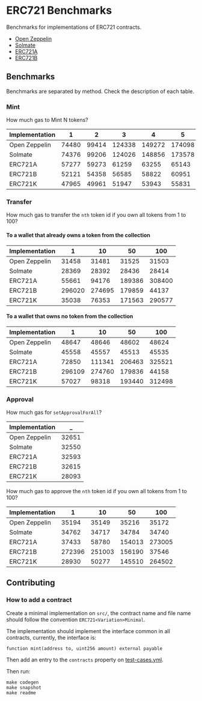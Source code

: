# ERC721 Benchmarks

Benchmarks for implementations of ERC721 contracts.

- [Open Zeppelin](https://github.com/OpenZeppelin/openzeppelin-contracts)
- [Solmate](https://github.com/rari-capital/solmate)
- [ERC721A](https://github.com/chiru-labs/ERC721A)
- [ERC721B](https://github.com/beskay/ERC721B)

## Benchmarks

Benchmarks are separated by method. Check the description of each table.

### Mint

How much gas to Mint N tokens?

<!-- Start Mint Table -->

| Implementation | 1     | 2     | 3      | 4      | 5      | 10     | 50      | 100     |
| -------------- | ----- | ----- | ------ | ------ | ------ | ------ | ------- | ------- |
| Open Zeppelin  | 74480 | 99414 | 124338 | 149272 | 174098 | 298697 | 1294733 | 2539876 |
| Solmate        | 74376 | 99206 | 124026 | 148856 | 173578 | 297657 | 1289533 | 2529476 |
| ERC721A        | 57277 | 59273 | 61259  | 63255  | 65143  | 75052  | 153568  | 251811  |
| ERC721B        | 52121 | 54358 | 56585  | 58822  | 60951  | 72065  | 160221  | 270514  |
| ERC721K        | 47965 | 49961 | 51947  | 53943  | 55831  | 65740  | 144256  | 242499  |

<!-- End Mint Table -->

### Transfer

How much gas to transfer the `nth` token id if you own all tokens from 1 to 100?

#### To a wallet that already owns a token from the collection

<!-- Start Transfer Owner Table -->

| Implementation | 1      | 10     | 50     | 100    |
| -------------- | ------ | ------ | ------ | ------ |
| Open Zeppelin  | 31458  | 31481  | 31525  | 31503  |
| Solmate        | 28369  | 28392  | 28436  | 28414  |
| ERC721A        | 55661  | 94176  | 189386 | 308400 |
| ERC721B        | 296020 | 274695 | 179859 | 44137  |
| ERC721K        | 35038  | 76353  | 171563 | 290577 |

<!-- End Transfer Owner Table -->

#### To a wallet that owns no token from the collection

<!-- Start Transfer Non Owner Table -->

| Implementation | 1      | 10     | 50     | 100    |
| -------------- | ------ | ------ | ------ | ------ |
| Open Zeppelin  | 48647  | 48646  | 48602  | 48624  |
| Solmate        | 45558  | 45557  | 45513  | 45535  |
| ERC721A        | 72850  | 111341 | 206463 | 325521 |
| ERC721B        | 296109 | 274760 | 179836 | 44158  |
| ERC721K        | 57027  | 98318  | 193440 | 312498 |

<!-- End Transfer Non Owner Table -->

### Approval

How much gas for `setApprovalForAll`?

<!-- Start setApprovalForAll Table -->

| Implementation | \_    |
| -------------- | ----- |
| Open Zeppelin  | 32651 |
| Solmate        | 32550 |
| ERC721A        | 32593 |
| ERC721B        | 32615 |
| ERC721K        | 28093 |

<!-- End setApprovalForAll Table -->

How much gas to approve the `nth` token id if you own all tokens from 1 to 100?

<!-- Start approve Table -->

| Implementation | 1      | 10     | 50     | 100    |
| -------------- | ------ | ------ | ------ | ------ |
| Open Zeppelin  | 35194  | 35149  | 35216  | 35172  |
| Solmate        | 34762  | 34717  | 34784  | 34740  |
| ERC721A        | 37433  | 58780  | 154013 | 273005 |
| ERC721B        | 272396 | 251003 | 156190 | 37546  |
| ERC721K        | 28930  | 50277  | 145510 | 264502 |

<!-- End approve Table -->

## Contributing

### How to add a contract

Create a minimal implementation on `src/`, the contract name and file name should follow the convention `ERC721<Variation>Minimal`.

The implementation should implement the interface common in all contracts, currently, the interface is:

```solidity
function mint(address to, uint256 amount) external payable
```

Then add an entry to the `contracts` property on [test-cases.yml](test-cases.yml).

Then run:

```console
make codegen
make snapshot
make readme
```
